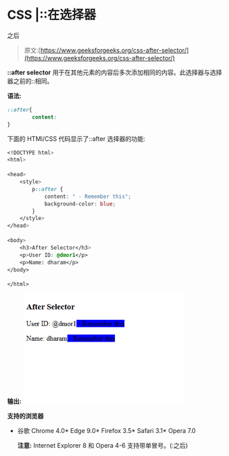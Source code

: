 # CSS |::在选择器

之后

> 原文:[https://www.geeksforgeeks.org/css-after-selector/](https://www.geeksforgeeks.org/css-after-selector/)

**::after selector** 用于在其他元素的内容后多次添加相同的内容。此选择器与选择器之前的::相同。

**语法:**

```css
::after{
        content:
}

```

下面的 HTMl/CSS 代码显示了::after 选择器的功能:

```css
<!DOCTYPE html>
<html>

<head>
    <style>
        p::after {
            content: " - Remember this";
            background-color: blue;
        }
    </style>
</head>

<body>
    <h3>After Selector</h3>
    <p>User ID: @dmor1</p>
    <p>Name: dharam</p>
</body>

</html>
```

**输出:**
![](img/604d72058984d5265aeaad0b4e0083c6.png)

**支持的浏览器**

*   谷歌 Chrome 4.0*   Edge 9.0*   Firefox 3.5*   Safari 3.1*   Opera 7.0

    **注意:** Internet Explorer 8 和 Opera 4-6 支持带单冒号。(:之后)